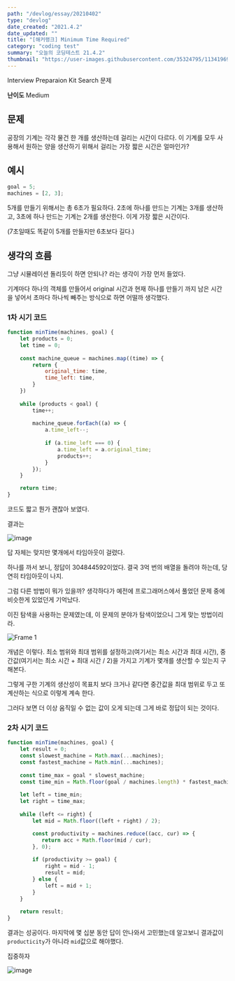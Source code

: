 ```yaml
---
path: "/devlog/essay/20210402"
type: "devlog"
date_created: "2021.4.2"
date_updated: ""
title: "[해커랭크] Minimum Time Required"
category: "coding test"
summary: "오늘의 코딩테스트 21.4.2"
thumbnail: "https://user-images.githubusercontent.com/35324795/113419696-eb180f00-9402-11eb-8f74-280bd21afc9c.png"
---
```

Interview Preparaion Kit Search 문제

**난이도** Medium

## 문제
공장의 기계는 각각 물건 한 개를 생산하는데 걸리는 시간이 다르다. 이 기계를 모두 사용해서 원하는 양을 생산하기 위해서 걸리는 가장 짧은 시간은 얼마인가?

## 예시

```js
goal = 5;
machines = [2, 3];
```

5개를 만들기 위해서는 총 6초가 필요하다. 2초에 하나를 만드는 기계는 3개를 생산하고, 3초에 하나 만드는 기계는 2개를 생산한다. 이게 가장 짧은 시간이다.

(7초일때도 똑같이 5개를 만들지만 6초보다 길다.)

## 생각의 흐름

그냥 시뮬레이션 돌리듯이 하면 안되나? 라는 생각이 가장 먼저 들었다.

기계마다 하나의 객체를 만들어서 original 시간과 현재 하나를 만들기 까지 남은 시간을 넣어서 초마다 하나씩 빼주는 방식으로 하면 어떨까 생각했다.

### 1차 시기 코드
```js
function minTime(machines, goal) {
    let products = 0;
    let time = 0;
    
    const machine_queue = machines.map((time) => {
        return {
            original_time: time,
            time_left: time,
        }
    })
    
    while (products < goal) {
        time++;
        
        machine_queue.forEach((a) => {
            a.time_left--;
            
            if (a.time_left === 0) {
                a.time_left = a.original_time;
                products++;
            }
        });
    }

    return time;
}
```

코드도 짧고 뭔가 괜찮아 보였다.

결과는

![image](https://user-images.githubusercontent.com/35324795/113398050-f1919100-93d8-11eb-8598-6e01e1103ca3.png)

답 자체는 맞지만 몇개에서 타임아웃이 걸렸다.

하나를 까서 보니, 정답이 304844592이었다. 결국 3억 번의 배열을 돌려야 하는데, 당연히 타임아웃이 나지.

그럼 다른 방법이 뭐가 있을까? 생각하다가 예전에 프로그래머스에서 풀었던 문제 중에 비슷한게 있었던게 기억났다.

이진 탐색을 사용하는 문제였는데, 이 문제의 분야가 탐색이었으니 그게 맞는 방법이리라.

![Frame 1](https://user-images.githubusercontent.com/35324795/113420746-cb81e600-9404-11eb-87bb-af9cf43fec49.png)

개념은 이렇다. 최소 범위와 최대 범위를 설정하고(여기서는 최소 시간과 최대 시간), 중간값(여기서는 최소 시간 + 최대 시간 / 2)을 가지고 기계가 몇개를 생산할 수 있는지 구해본다.

그렇게 구한 기계의 생산성이 목표치 보다 크거나 같다면 중간값을 최대 범위로 두고 또 계산하는 식으로 이렇게 계속 한다.

그러다 보면 더 이상 움직일 수 없는 값이 오게 되는데 그게 바로 정답이 되는 것이다.

### 2차 시기 코드
```js
function minTime(machines, goal) {
    let result = 0;
    const slowest_machine = Math.max(...machines);
    const fastest_machine = Math.min(...machines);
    
    const time_max = goal * slowest_machine;
    const time_min = Math.floor(goal / machines.length) * fastest_machine;
    
    let left = time_min;
    let right = time_max;
    
    while (left <= right) {
        let mid = Math.floor((left + right) / 2);

        const productivity = machines.reduce((acc, cur) => {
           return acc + Math.floor(mid / cur);
        }, 0);
    
        if (productivity >= goal) {
            right = mid - 1;
            result = mid;
        } else {
            left = mid + 1;
        }
    }
    
    return result;
}
```

결과는 성공이다. 마지막에 몇 십분 동안 답이 안나와서 고민했는데 알고보니 결과값이 `producticity`가 아니라 `mid`값으로 해야했다. 

집중하자

![image](https://user-images.githubusercontent.com/35324795/113419554-a3918300-9402-11eb-82a6-ce2a0f492b48.png)
